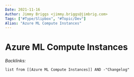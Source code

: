 ```yaml
---
Date: 2021-11-16
Author: Jimmy Briggs <jimmy.briggs@jimbrig.com>
Tags: ["#Type/Slipbox", "#Topic/Dev"]
Alias: "Azure ML Compute Instances"
---
```


# Azure ML Compute Instances

*Backlinks:*

```dataview
list from [[Azure ML Compute Instances]] AND -"Changelog"
```